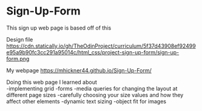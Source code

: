 # Sign-Up-Form

This sign up web page is based off of this

Design file 
https://cdn.statically.io/gh/TheOdinProject/curriculum/5f37d43908ef92499e95a9b90fc3cc291a95014c/html_css/project-sign-up-form/sign-up-form.png

My webpage
https://mhickner44.github.io/Sign-Up-Form/

Doing this web page I learned about     
    -implementing grid
    -forms
    -media  queries for changing the layout at different page sizes
    -carefully choosing your size values and how they affect other elements
    -dynamic text sizing 
    -object fit for images 
